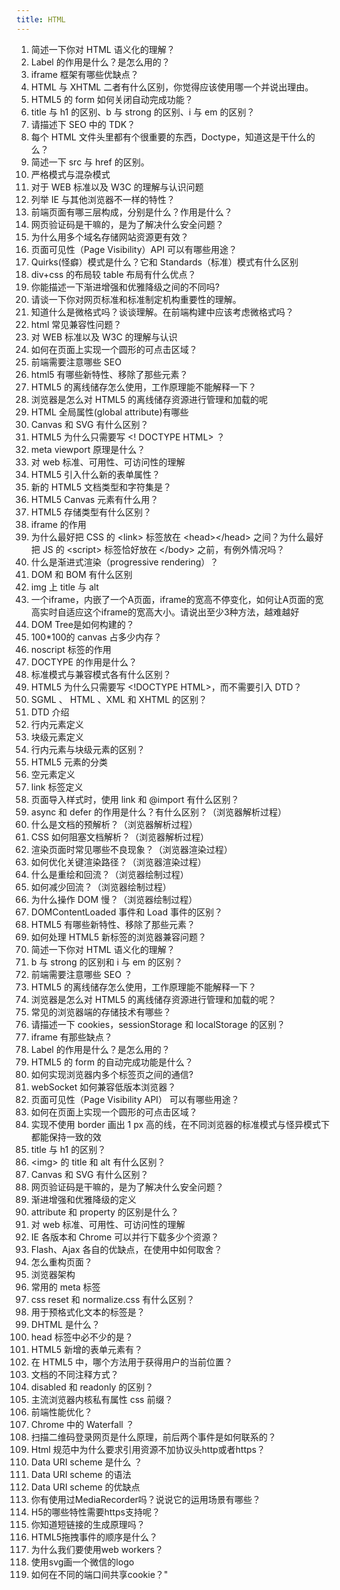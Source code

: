 ```yaml
---
title: HTML
---
```


1. 简述一下你对 HTML 语义化的理解？
2. Label 的作用是什么？是怎么用的？
3. iframe 框架有哪些优缺点？
4. HTML 与 XHTML 二者有什么区别，你觉得应该使用哪一个并说出理由。
5. HTML5 的 form 如何关闭自动完成功能？
6. title 与 h1 的区别、b 与 strong 的区别、i 与 em 的区别？
7. 请描述下 SEO 中的 TDK？
8. 每个 HTML 文件头里都有个很重要的东西，Doctype，知道这是干什么的么？
9. 简述一下 src 与 href 的区别。
10. 严格模式与混杂模式
11. 对于 WEB 标准以及 W3C 的理解与认识问题
12. 列举 IE 与其他浏览器不一样的特性？
13. 前端页面有哪三层构成，分别是什么？作用是什么？
14. 网页验证码是干嘛的，是为了解决什么安全问题？
15. 为什么用多个域名存储网站资源更有效？
16. 页面可见性（Page Visibility）API 可以有哪些用途？
17. Quirks(怪癖）模式是什么？它和 Standards（标准）模式有什么区别
18. div+css 的布局较 table 布局有什么优点？
1. 你能描述一下渐进增强和优雅降级之间的不同吗?
2. 请谈一下你对网页标准和标准制定机构重要性的理解。
3. 知道什么是微格式吗？谈谈理解。在前端构建中应该考虑微格式吗？
4. html 常见兼容性问题？
5. 对 WEB 标准以及 W3C 的理解与认识
6. 如何在页面上实现一个圆形的可点击区域？
7. 前端需要注意哪些 SEO
8. html5 有哪些新特性、移除了那些元素？
9. HTML5 的离线储存怎么使用，工作原理能不能解释一下？
10. 浏览器是怎么对 HTML5 的离线储存资源进行管理和加载的呢
11. HTML 全局属性(global attribute)有哪些
12. Canvas 和 SVG 有什么区别？
13. HTML5 为什么只需要写 &lt;! DOCTYPE HTML&gt; ？
14. meta viewport 原理是什么？
15. 对 web 标准、可用性、可访问性的理解
16. HTML5 引入什么新的表单属性？
17. 新的 HTML5 文档类型和字符集是？
18. HTML5 Canvas 元素有什么用？
19. HTML5 存储类型有什么区别？
20. iframe 的作用
21. 为什么最好把 CSS 的 &lt;link&gt; 标签放在 &lt;head&gt;&lt;/head&gt; 之间？为什么最好把 JS 的 &lt;script&gt; 标签恰好放在 &lt;/body&gt; 之前，有例外情况吗？
22. 什么是渐进式渲染（progressive rendering）？
23. DOM 和 BOM 有什么区别
24. img 上 title 与 alt
25. 一个iframe，内嵌了一个A页面，iframe的宽高不停变化，如何让A页面的宽高实时自适应这个iframe的宽高大小。请说出至少3种方法，越难越好
26. DOM Tree是如何构建的？
27. 100*100的 canvas 占多少内存？
28. noscript 标签的作用
29. DOCTYPE 的作用是什么？
30. 标准模式与兼容模式各有什么区别？
31. HTML5 为什么只需要写 &lt;!DOCTYPE HTML&gt;，而不需要引入 DTD？
32. SGML 、 HTML 、XML 和 XHTML 的区别？
33. DTD 介绍
34. 行内元素定义
35. 块级元素定义
36. 行内元素与块级元素的区别？
37. HTML5 元素的分类
38. 空元素定义
39. link 标签定义
40. 页面导入样式时，使用 link 和 @import 有什么区别？
41. async 和 defer 的作用是什么？有什么区别？（浏览器解析过程）
42. 什么是文档的预解析？（浏览器解析过程）
43. CSS 如何阻塞文档解析？（浏览器解析过程）
44. 渲染页面时常见哪些不良现象？（浏览器渲染过程）
45. 如何优化关键渲染路径？（浏览器渲染过程）
46. 什么是重绘和回流？（浏览器绘制过程）
47. 如何减少回流？（浏览器绘制过程）
48. 为什么操作 DOM 慢？（浏览器绘制过程）
49. DOMContentLoaded 事件和 Load 事件的区别？
50. HTML5 有哪些新特性、移除了那些元素？
51. 如何处理 HTML5 新标签的浏览器兼容问题？
52. 简述一下你对 HTML 语义化的理解？
53. b 与 strong 的区别和 i 与 em 的区别？
54. 前端需要注意哪些 SEO ？
55. HTML5 的离线储存怎么使用，工作原理能不能解释一下？
56. 浏览器是怎么对 HTML5 的离线储存资源进行管理和加载的呢？
57. 常见的浏览器端的存储技术有哪些？
58. 请描述一下 cookies，sessionStorage 和 localStorage 的区别？
59. iframe 有那些缺点？
60. Label 的作用是什么？是怎么用的？
61. HTML5 的 form 的自动完成功能是什么？
62. 如何实现浏览器内多个标签页之间的通信?
63. webSocket 如何兼容低版本浏览器？
64. 页面可见性（Page Visibility API） 可以有哪些用途？
65. 如何在页面上实现一个圆形的可点击区域？
66. 实现不使用 border 画出 1 px 高的线，在不同浏览器的标准模式与怪异模式下都能保持一致的效
67. title 与 h1 的区别？
68. &lt;img&gt; 的 title 和 alt 有什么区别？
69. Canvas 和 SVG 有什么区别？
70. 网页验证码是干嘛的，是为了解决什么安全问题？
71. 渐进增强和优雅降级的定义
72. attribute 和 property 的区别是什么？
73. 对 web 标准、可用性、可访问性的理解
74. IE 各版本和 Chrome 可以并行下载多少个资源？
75. Flash、Ajax 各自的优缺点，在使用中如何取舍？
76. 怎么重构页面？
77. 浏览器架构
78. 常用的 meta 标签
79. css reset 和 normalize.css 有什么区别？
80. 用于预格式化文本的标签是？
81. DHTML 是什么？
82. head 标签中必不少的是？
83. HTML5 新增的表单元素有？
84. 在 HTML5 中，哪个方法用于获得用户的当前位置？
85. 文档的不同注释方式？
86. disabled 和 readonly 的区别？
87. 主流浏览器内核私有属性 css 前缀？
88. 前端性能优化？
89. Chrome 中的 Waterfall ？
90. 扫描二维码登录网页是什么原理，前后两个事件是如何联系的？
91. Html 规范中为什么要求引用资源不加协议头http或者https？
92. Data URI scheme 是什么 ？
93. Data URI scheme 的语法
94. Data URI scheme 的优缺点
95. 你有使用过MediaRecorder吗？说说它的运用场景有哪些？
96. H5的哪些特性需要https支持呢？
97. 你知道短链接的生成原理吗？
98. HTML5拖拽事件的顺序是什么？
99. 为什么我们要使用web workers？
100. 使用svg画一个微信的logo
101. 如何在不同的端口间共享cookie？"
